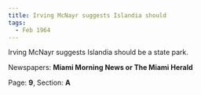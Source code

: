 ```yaml
---  
title: Irving McNayr suggests Islandia should  
tags:  
  - Feb 1964  
---  
```

  
Irving McNayr suggests Islandia should be a state park.  
  
Newspapers: **Miami Morning News or The Miami Herald**  
  
Page: **9**, Section: **A** 
